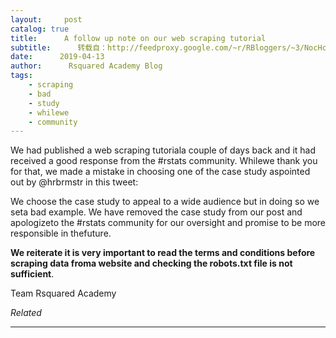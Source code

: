```yaml
---
layout:     post
catalog: true
title:      A follow up note on our web scraping tutorial
subtitle:      转载自：http://feedproxy.google.com/~r/RBloggers/~3/NocHcRYD9YA/
date:      2019-04-13
author:      Rsquared Academy Blog
tags:
    - scraping
    - bad
    - study
    - whilewe
    - community
---
```






We had published a web scraping tutoriala couple of days back and it had received a good response from the #rstats community. Whilewe thank you for that, we made a mistake in choosing one of the case study aspointed out by @hrbrmstr in this tweet:


We choose the case study to appeal to a wide audience but in doing so we seta bad example. We have removed the case study from our post and apologizeto the #rstats community for our oversight and promise to be more responsible in thefuture.

**We reiterate it is very important to read the terms and conditions before scraping data froma website and checking the robots.txt file is not sufficient**.

Team Rsquared Academy


*Related*








---
